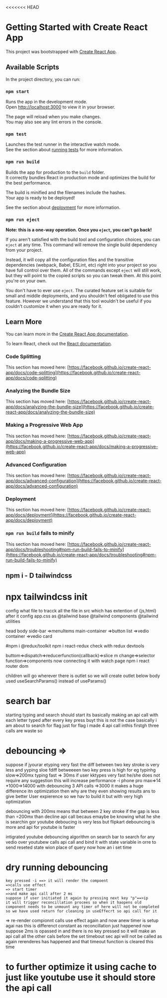 <<<<<<< HEAD
# Getting Started with Create React App

This project was bootstrapped with [Create React App](https://github.com/facebook/create-react-app).

## Available Scripts

In the project directory, you can run:

### `npm start`

Runs the app in the development mode.\
Open [http://localhost:3000](http://localhost:3000) to view it in your browser.

The page will reload when you make changes.\
You may also see any lint errors in the console.

### `npm test`

Launches the test runner in the interactive watch mode.\
See the section about [running tests](https://facebook.github.io/create-react-app/docs/running-tests) for more information.

### `npm run build`

Builds the app for production to the `build` folder.\
It correctly bundles React in production mode and optimizes the build for the best performance.

The build is minified and the filenames include the hashes.\
Your app is ready to be deployed!

See the section about [deployment](https://facebook.github.io/create-react-app/docs/deployment) for more information.

### `npm run eject`

**Note: this is a one-way operation. Once you `eject`, you can't go back!**

If you aren't satisfied with the build tool and configuration choices, you can `eject` at any time. This command will remove the single build dependency from your project.

Instead, it will copy all the configuration files and the transitive dependencies (webpack, Babel, ESLint, etc) right into your project so you have full control over them. All of the commands except `eject` will still work, but they will point to the copied scripts so you can tweak them. At this point you're on your own.

You don't have to ever use `eject`. The curated feature set is suitable for small and middle deployments, and you shouldn't feel obligated to use this feature. However we understand that this tool wouldn't be useful if you couldn't customize it when you are ready for it.

## Learn More

You can learn more in the [Create React App documentation](https://facebook.github.io/create-react-app/docs/getting-started).

To learn React, check out the [React documentation](https://reactjs.org/).

### Code Splitting

This section has moved here: [https://facebook.github.io/create-react-app/docs/code-splitting](https://facebook.github.io/create-react-app/docs/code-splitting)

### Analyzing the Bundle Size

This section has moved here: [https://facebook.github.io/create-react-app/docs/analyzing-the-bundle-size](https://facebook.github.io/create-react-app/docs/analyzing-the-bundle-size)

### Making a Progressive Web App

This section has moved here: [https://facebook.github.io/create-react-app/docs/making-a-progressive-web-app](https://facebook.github.io/create-react-app/docs/making-a-progressive-web-app)

### Advanced Configuration

This section has moved here: [https://facebook.github.io/create-react-app/docs/advanced-configuration](https://facebook.github.io/create-react-app/docs/advanced-configuration)

### Deployment

This section has moved here: [https://facebook.github.io/create-react-app/docs/deployment](https://facebook.github.io/create-react-app/docs/deployment)

### `npm run build` fails to minify

This section has moved here: [https://facebook.github.io/create-react-app/docs/troubleshooting#npm-run-build-fails-to-minify](https://facebook.github.io/create-react-app/docs/troubleshooting#npm-run-build-fails-to-minify)

## npm i - D tailwindcss
# npx tailwindcss init
config what file to tracck 
all the file in src which has extention of {js,html} 
after it config app.css as @tailwind base
@tailwind components
@tailwind utilities



head
body 
side-bar
 =>menuItems
main-container
=>button list
=>vedio container
=>vedio card

#npm i @redux/toolkit
npm i react-redux
check with redux devtools


buttom=>dispatch=>reducerfunction(callback)=>slice m change=>selector function=>components 
now connecting it with watch page 
npm i react router dom 
 

children will go wherever there is outlet so we will create outlet below body
used useSearchParams() instead of useParams() 


# search bar 
starting typing and search should start its basically making an api call with each letter typed after every key press buyt this is not the case basically i am about to search for flag just for flag i made 4 api call inthis firstgh three calls are waste so 
# debouncing =>
suppose if jyourar etyping very fast the diff between two key stroke is very less and yyping sloe fdiff betweeeen two key press is high  for eg 
typinhg slow=>200mx
typing fast => 30ms if user kktypes very fast he/she does not require any suggestion this will increase performance
-i phone pro max=>14 *1000=>14000
with debouncing 3 API calls =>3000 it makes a huge difference itn optimization then why are they even showing results
ans to give better User expierence so we hav to build it but with very high optimization 

debouncing with 200ms means that between 2 key stroke if the gap is less than =200mx than decline api call becaus emaybe be knowing what he she is searchin gor youtube deboucing is very less but flipkart debouncing is more and api for youtube is faster

intigrated youtube debouncing algorithm on search bar to search for any vedio over youtubew
calls api call and bind it with state variable in orre to send reseted state wion place of query now how an i set time 

# dry running debouncing 
    key pressed -i ==> it will render the compoent 
    =>calls use effect 
    => start timer
    =>and make api call after 2 ms 
    suppose if user initiated it again by pressing next key "p"==>ip
    it will trigger reconcillation procees so when it haopens old component needs to be unmount any timer of here will not be completed so we have used return for cleaning in useEffecrt so api call for it 
 => re-render compionnt calls use effect again and now anew timer is setup agai nas this is differenct      constant as reconcillation just happened now suppose 2ms is opassed in and there is no key pressed so        it     will make an api call 
 all the other cals before the set timebout sec api will not be called as again rerenderes has happened and that timeout function is cleared this time 

 # to further optimize it using cache to just like youtube use it should store the api call


